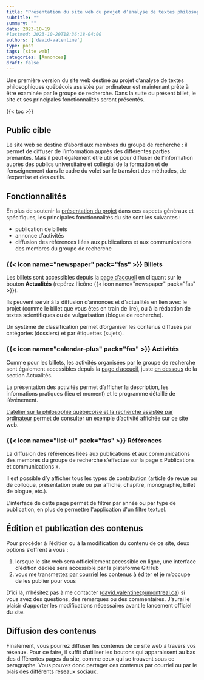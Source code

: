 ```yaml
---
title: "Présentation du site web du projet d’analyse de textes philosophiques québécois assistée par ordinateur"
subtitle: ""
summary: ""
date: 2023-10-19
#lastmod: 2023-10-20T18:36:18-04:00
authors: ['david-valentine']
type: post
tags: [site web]
categories: [Annonces]
draft: false
---
```

Une première version du site web destiné au projet d’analyse de textes philosophiques québécois assistée par ordinateur est maintenant prête à être examinée par le groupe de recherche.
Dans la suite du présent billet, le site et ses principales fonctionnalités seront présentés.

<!--more-->

{{< toc >}}

## Public cible

Le site web se destine d’abord aux membres du groupe de recherche :
il permet de diffuser de l’information auprès des différentes parties prenantes.
Mais il peut également être utilisé pour diffuser de l’information auprès des publics universitaire et collégial de la formation et de l’enseignement dans le cadre du volet sur le transfert des méthodes, de l’expertise et des outils.

## Fonctionnalités

En plus de soutenir la [présentation du projet](../../presentation/) dans ces aspects généraux et spécifiques, les principales fonctionnalités du site sont les suivantes :

- publication de billets
- annonce d’activités
- diffusion des références liées aux publications et aux communications des membres du groupe de recherche

### {{< icon name="newspaper" pack="fas" >}} Billets

Les billets sont accessibles depuis la [page d’accueil](../../) en cliquant sur le bouton **Actualités** (repérez l’icône {{< icon name="newspaper" pack="fas" >}}).

Ils peuvent servir à la diffusion d’annonces et d’actualités en lien avec le projet (comme le billet que vous êtes en train de lire), ou à la rédaction de textes scientifiques ou de vulgarisation (blogue de recherche).

Un système de classification permet d’organiser les contenus diffusés par catégories (dossiers) et par étiquettes (sujets).

### {{< icon name="calendar-plus" pack="fas" >}} Activités

Comme pour les billets, les activités organisées par le groupe de recherche sont également accessibles depuis la [page d’accueil](../../), juste [en dessous](../../#activites) de la section Actualités.

La présentation des activités permet d’afficher la description, les informations pratiques (lieu et moment) et le programme détaillé de l’événement.

[L’atelier sur la philosophie québécoise et la recherche assistée par ordinateur](../../event/2023-11-03-atelier/) permet de consulter un exemple d’activité affichée sur ce site web.

### {{< icon name="list-ul" pack="fas" >}} Références

La diffusion des références liées aux publications et aux communications des membres du groupe de recherche s’effectue sur la page « Publications et communications ».

Il est possible d’y afficher tous les types de contribution (article de revue ou de colloque, présentation orale ou par affiche, chapitre, monographie, billet de blogue, etc.).

L'interface de cette page permet de filtrer par année ou par type de publication, en plus de permettre l'application d'un filtre textuel.

## Édition et publication des contenus

Pour procéder à l’édition ou à la modification du contenu de ce site, deux options s’offrent à vous&nbsp;:

1. lorsque le site web sera officiellement accessible en ligne, une interface d’édition dédiée sera accessible par la plateforme GitHub
1. vous me transmettez [par courriel](mailto:david.valentine@umontreal.ca) les contenus à éditer et je m’occupe de les publier pour vous

D’ici là, n’hésitez pas à me contacter ([david.valentine@umontreal.ca](mailto:david.valentine@umontreal.ca)) si vous avez des questions, des remarques ou des commentaires.
J’aurai le plaisir d’apporter les modifications nécessaires avant le lancement officiel du site.

## Diffusion des contenus

Finalement, vous pourrez diffuser les contenus de ce site web à travers vos réseaux.
Pour ce faire, il suffit d’utiliser les boutons qui apparaissent au bas des différentes pages du site, comme ceux qui se trouvent sous ce paragraphe.
Vous pouvez donc partager ces contenus par courriel ou par le biais des différents réseaux sociaux.